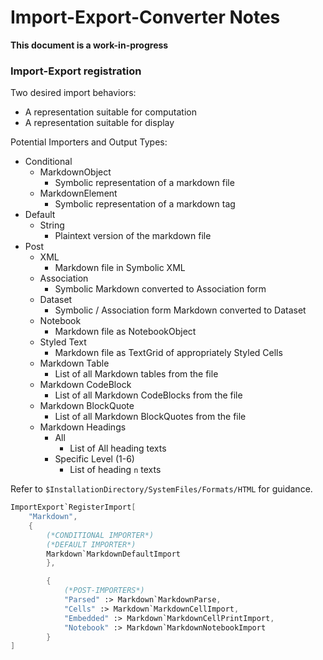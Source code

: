 # **Import-Export-Converter Notes**

**This document is a work-in-progress**

### Import-Export registration

Two desired import behaviors:
- A representation suitable for computation
- A representation suitable for display

Potential Importers and Output Types:
- Conditional
	- MarkdownObject
		- Symbolic representation of a markdown file
	- MarkdownElement
		- Symbolic representation of a markdown tag
- Default
	- String
		- Plaintext version of the markdown file
- Post
	- XML
		- Markdown file in Symbolic XML
	- Association
		- Symbolic Markdown converted to Association form
	- Dataset
		- Symbolic / Association form Markdown converted to Dataset
	- Notebook
		- Markdown file as NotebookObject
	- Styled Text
		- Markdown file as TextGrid of appropriately Styled Cells
	- Markdown Table
		- List of all Markdown tables from the file
	- Markdown CodeBlock
		- List of all Markdown CodeBlocks from the file
	- Markdown BlockQuote
		- List of all Markdown BlockQuotes from the file
	- Markdown Headings
		- All
			- List of All heading texts
		- Specific Level (1-6)
			- List of heading `n` texts

Refer to `$InstallationDirectory/SystemFiles/Formats/HTML` for guidance.

```Mathematica
ImportExport`RegisterImport[
	"Markdown",
	{
		(*CONDITIONAL IMPORTER*)
		(*DEFAULT IMPORTER*)
		Markdown`MarkdownDefaultImport
		},

		{
			(*POST-IMPORTERS*)
			"Parsed" :> Markdown`MarkdownParse,
			"Cells" :> Markdown`MarkdownCellImport,
			"Embedded" :> Markdown`MarkdownCellPrintImport,
			"Notebook" :> Markdown`MarkdownNotebookImport
		}
]
```

